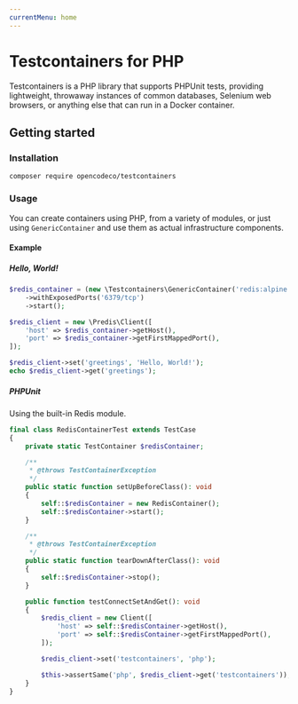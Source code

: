 ```yaml
---
currentMenu: home
---
```

# Testcontainers for PHP

Testcontainers is a PHP library that supports PHPUnit tests, providing lightweight, throwaway instances of common databases, Selenium web browsers, or anything else that can run in a Docker container.

## Getting started

### Installation

```shell
composer require opencodeco/testcontainers
```

### Usage

You can create containers using PHP, from a variety of modules, or just using `GenericContainer` and use them as actual infrastructure components.

#### Example

##### Hello, World!

```php
$redis_container = (new \Testcontainers\GenericContainer('redis:alpine'))
    ->withExposedPorts('6379/tcp')
    ->start();

$redis_client = new \Predis\Client([
    'host' => $redis_container->getHost(),
    'port' => $redis_container->getFirstMappedPort(),
]);

$redis_client->set('greetings', 'Hello, World!');
echo $redis_client->get('greetings');
```

##### PHPUnit

Using the built-in Redis module.

```php
final class RedisContainerTest extends TestCase
{
    private static TestContainer $redisContainer;

    /**
     * @throws TestContainerException
     */
    public static function setUpBeforeClass(): void
    {
        self::$redisContainer = new RedisContainer();
        self::$redisContainer->start();
    }

    /**
     * @throws TestContainerException
     */
    public static function tearDownAfterClass(): void
    {
        self::$redisContainer->stop();
    }

    public function testConnectSetAndGet(): void
    {
        $redis_client = new Client([
            'host' => self::$redisContainer->getHost(),
            'port' => self::$redisContainer->getFirstMappedPort(),
        ]);

        $redis_client->set('testcontainers', 'php');

        $this->assertSame('php', $redis_client->get('testcontainers'));
    }
}
```